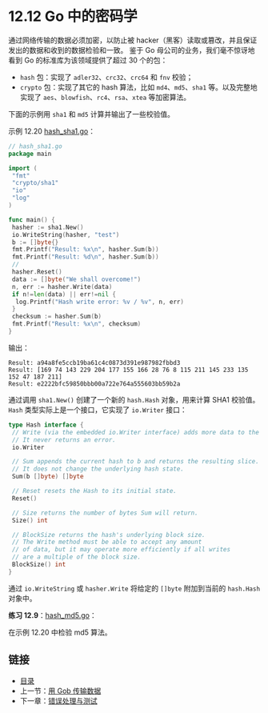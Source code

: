 # 12.12 Go 中的密码学

通过网络传输的数据必须加密，以防止被 hacker（黑客）读取或篡改，并且保证发出的数据和收到的数据检验和一致。
鉴于 Go 母公司的业务，我们毫不惊讶地看到 Go 的标准库为该领域提供了超过 30 个的包：

- `hash` 包：实现了 `adler32`、`crc32`、`crc64` 和 `fnv` 校验；
- `crypto` 包：实现了其它的 hash 算法，比如 `md4`、`md5`、`sha1` 等。以及完整地实现了 `aes`、`blowfish`、`rc4`、`rsa`、`xtea` 等加密算法。

下面的示例用 `sha1` 和 `md5` 计算并输出了一些校验值。

示例 12.20 [hash_sha1.go](examples/chapter_12/hash_sha1.go)：

```go
// hash_sha1.go
package main

import (
 "fmt"
 "crypto/sha1"
 "io"
 "log"
)

func main() {
 hasher := sha1.New()
 io.WriteString(hasher, "test")
 b := []byte{}
 fmt.Printf("Result: %x\n", hasher.Sum(b))
 fmt.Printf("Result: %d\n", hasher.Sum(b))
 //
 hasher.Reset()
 data := []byte("We shall overcome!")
 n, err := hasher.Write(data)
 if n!=len(data) || err!=nil {
  log.Printf("Hash write error: %v / %v", n, err)
 }
 checksum := hasher.Sum(b)
 fmt.Printf("Result: %x\n", checksum)
}
```

输出：

```
Result: a94a8fe5ccb19ba61c4c0873d391e987982fbbd3
Result: [169 74 143 229 204 177 155 166 28 76 8 115 211 145 233 135 152 47 187 211]
Result: e2222bfc59850bbb00a722e764a555603bb59b2a
```

通过调用 `sha1.New()` 创建了一个新的 `hash.Hash` 对象，用来计算 SHA1 校验值。`Hash` 类型实际上是一个接口，它实现了 `io.Writer` 接口：

```go
type Hash interface {
 // Write (via the embedded io.Writer interface) adds more data to the running hash.
 // It never returns an error.
 io.Writer

 // Sum appends the current hash to b and returns the resulting slice.
 // It does not change the underlying hash state.
 Sum(b []byte) []byte

 // Reset resets the Hash to its initial state.
 Reset()

 // Size returns the number of bytes Sum will return.
 Size() int

 // BlockSize returns the hash's underlying block size.
 // The Write method must be able to accept any amount
 // of data, but it may operate more efficiently if all writes
 // are a multiple of the block size.
 BlockSize() int
}
```

通过 `io.WriteString` 或 `hasher.Write` 将给定的 `[]byte` 附加到当前的 `hash.Hash` 对象中。

**练习 12.9**：[hash_md5.go](exercises/chapter_12/hash_md5.go)：

在示例 12.20 中检验 md5 算法。

## 链接

- [目录](getting-started.md)
- 上一节：[用 Gob 传输数据](12.11.md)
- 下一章：[错误处理与测试](13.0.md)
